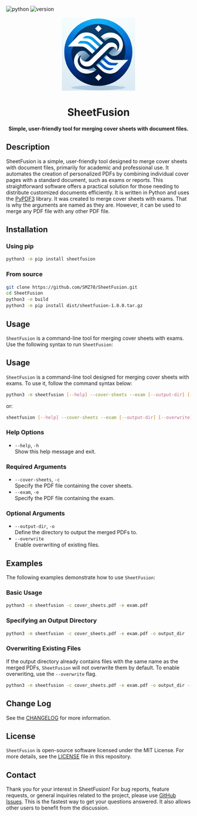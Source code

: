 [python]: https://img.shields.io/badge/-Python-3776AB?logo=python&logoColor=white
[version]: https://img.shields.io/badge/Version-1.0.4-blue

![python][python]
![version][version]

<p align="center">
  <img src="https://raw.githubusercontent.com/SMZ70/SheetFusion/master/assets/logo.png" alt="SheetFusion Logo" width="200">
</p>

<h1 align="center">SheetFusion</h1>

<p align="center">
  <b>Simple, user-friendly tool for merging cover sheets with document files.</b>
</p>

## Description

SheetFusion is a simple, user-friendly tool designed to merge cover sheets with document files, primarily for academic and professional use. It automates the creation of personalized PDFs by combining individual cover pages with a standard document, such as exams or reports. This straightforward software offers a practical solution for those needing to distribute customized documents efficiently. It is written in Python and uses the [PyPDF3](https://github.com/sfneal/PyPDF3) library. It was created to merge cover sheets with exams. That is why the arguments are named as they are. However, it can be used to merge any PDF file with any other PDF file.

## Installation

### Using pip

```bash
python3 -m pip install sheetfusion
```

### From source

```bash
git clone https://github.com/SMZ70/SheetFusion.git
cd SheetFusion
python3 -m build
python3 -m pip install dist/sheetfusion-1.0.0.tar.gz
```

## Usage

`SheetFusion` is a command-line tool for merging cover sheets with exams. Use the following syntax to run `SheetFusion`:

## Usage

`SheetFusion` is a command-line tool designed for merging cover sheets with exams. To use it, follow the command syntax below:

```bash
python3 -m sheetfusion [--help] --cover-sheets --exam [--output-dir] [--overwrite]
```

or:

```bash
sheetfusion [--help] --cover-sheets --exam [--output-dir] [--overwrite]
```

### Help Options

- `--help`, `-h`  
  Show this help message and exit.

### Required Arguments

- `--cover-sheets`, `-c`  
  Specify the PDF file containing the cover sheets.
- `--exam`, `-e`  
  Specify the PDF file containing the exam.

### Optional Arguments

- `--output-dir`, `-o`  
  Define the directory to output the merged PDFs to.
- `--overwrite`  
  Enable overwriting of existing files.

## Examples

The following examples demonstrate how to use `SheetFusion`:

### Basic Usage

```bash
python3 -m sheetfusion -c cover_sheets.pdf -e exam.pdf
```

### Specifying an Output Directory

```bash
python3 -m sheetfusion -c cover_sheets.pdf -e exam.pdf -o output_dir
```

### Overwriting Existing Files

If the output directory already contains files with the same name as the merged PDFs, `SheetFusion` will not overwrite them by default. To enable overwriting, use the `--overwrite` flag.

```bash
python3 -m sheetfusion -c cover_sheets.pdf -e exam.pdf -o output_dir --overwrite
```

## Change Log

See the [CHANGELOG](CHANGELOG.md) for more information.

## License

`SheetFusion` is open-source software licensed under the MIT License. For more details, see the [LICENSE](LICENSE) file in this repository.

## Contact

Thank you for your interest in SheetFusion! For bug reports, feature requests, or general inquiries related to the project, please use [GitHub Issues](https://github.com/SMZ70/SheetFusion/issues). This is the fastest way to get your questions answered. It also allows other users to benefit from the discussion.
